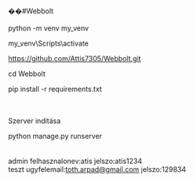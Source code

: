 ��# W e b b o l t  <br/>
 <br/>
python -m venv my_venv<br/>

my_venv\Scripts\activate<br/>

https://github.com/Attis7305/Webbolt.git<br/>

cd Webbolt<br/>

pip install -r requirements.txt<br/>

<br/>
<br/>
Szerver indítása<br/>

python manage.py runserver <br/>
<br/>
<br/>
admin felhasznalonev:atis jelszo:atis1234<br/>
teszt ugyfelemail:toth.arpad@gmail.com jelszo:129834<br/>
